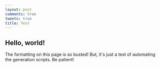 ```yaml
---
layout: post
comments: true
tweets: true
title: Test
---
```


<div class="blurb">
     <h2>Hello, world!</h2>
     <p>The formatting on this page is so busted! But, it's just a
     test of automating the generation scripts. Be patient!</p>
</div>
